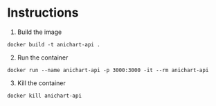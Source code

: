 # Instructions

1. Build the image

```
docker build -t anichart-api .
```

2. Run the container

```
docker run --name anichart-api -p 3000:3000 -it --rm anichart-api
```

3. Kill the container

```
docker kill anichart-api
```
